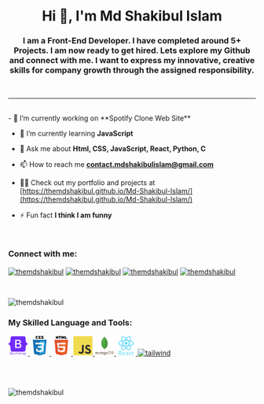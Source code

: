 
<h1 align="center">Hi 👋, I'm Md Shakibul Islam</h1>
<h3 align="center">I am a Front-End Developer. I have completed around 5+ Projects. I am now ready to get hired. Lets explore my Github and connect with me. I want to express my innovative, creative skills for company growth through the assigned responsibility.</h3>

<br/>
<hr/>
<br>
- 🔭 I’m currently working on **Spotify Clone Web Site**

- 🌱 I’m currently learning **JavaScript**

- 💬 Ask me about **Html, CSS, JavaScript, React, Python, C**

- 📫 How to reach me **contact.mdshakibulislam@gmail.com**

- 👨‍💻 Check out my portfolio and projects at [https://themdshakibul.github.io/Md-Shakibul-Islam/](https://themdshakibul.github.io/Md-Shakibul-Islam/)

- ⚡ Fun fact **I think I am funny**

<br/>
<h3 align="left">Connect with me:</h3>
<p align="left">
<a href="https://twitter.com/themdshakibul" target="blank"><img align="center" src="https://raw.githubusercontent.com/rahuldkjain/github-profile-readme-generator/master/src/images/icons/Social/twitter.svg" alt="themdshakibul" height="30" width="40" /></a>
<a href="https://fb.com/themdshakibul" target="blank"><img align="center" src="https://raw.githubusercontent.com/rahuldkjain/github-profile-readme-generator/master/src/images/icons/Social/facebook.svg" alt="themdshakibul" height="30" width="40" /></a>
<a href="https://instagram.com/themdshakibul" target="blank"><img align="center" src="https://raw.githubusercontent.com/rahuldkjain/github-profile-readme-generator/master/src/images/icons/Social/instagram.svg" alt="themdshakibul" height="30" width="40" /></a>
<a href="https://discord.gg/themdshakibul" target="blank"><img align="center" src="https://raw.githubusercontent.com/rahuldkjain/github-profile-readme-generator/master/src/images/icons/Social/discord.svg" alt="themdshakibul" height="30" width="40" /></a>
</p>
<br/>
<p align="left"> <img src="https://komarev.com/ghpvc/?username=themdshakibul&label=Profile%20views&color=0e75b6&style=flat" alt="themdshakibul" /> </p>
<h3 align="left">My Skilled Language and Tools:</h3>
<p align="left"> <a href="https://getbootstrap.com" target="_blank" rel="noreferrer"> <img src="https://raw.githubusercontent.com/devicons/devicon/master/icons/bootstrap/bootstrap-plain-wordmark.svg" alt="bootstrap" width="40" height="40"/> </a> <a href="https://www.w3schools.com/css/" target="_blank" rel="noreferrer"> <img src="https://raw.githubusercontent.com/devicons/devicon/master/icons/css3/css3-original-wordmark.svg" alt="css3" width="40" height="40"/> </a> <a href="https://www.w3.org/html/" target="_blank" rel="noreferrer"> <img src="https://raw.githubusercontent.com/devicons/devicon/master/icons/html5/html5-original-wordmark.svg" alt="html5" width="40" height="40"/> </a> <a href="https://developer.mozilla.org/en-US/docs/Web/JavaScript" target="_blank" rel="noreferrer"> <img src="https://raw.githubusercontent.com/devicons/devicon/master/icons/javascript/javascript-original.svg" alt="javascript" width="40" height="40"/> </a> <a href="https://www.mongodb.com/" target="_blank" rel="noreferrer"> <img src="https://raw.githubusercontent.com/devicons/devicon/master/icons/mongodb/mongodb-original-wordmark.svg" alt="mongodb" width="40" height="40"/> </a> <a href="https://reactjs.org/" target="_blank" rel="noreferrer"> <img src="https://raw.githubusercontent.com/devicons/devicon/master/icons/react/react-original-wordmark.svg" alt="react" width="40" height="40"/> </a> <a href="https://tailwindcss.com/" target="_blank" rel="noreferrer"> <img src="https://www.vectorlogo.zone/logos/tailwindcss/tailwindcss-icon.svg" alt="tailwind" width="40" height="40"/> </a> </p>


<br/>
<br/>
<p><img align="center" src="https://github-readme-stats.vercel.app/api/top-langs?username=themdshakibul&show_icons=true&locale=en&layout=compact" alt="themdshakibul" /></p>
